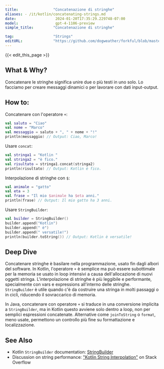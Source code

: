 ```yaml
---
title:                "Concatenazione di stringhe"
aliases: - /it/kotlin/concatenating-strings.md
date:                  2024-01-20T17:35:29.229748-07:00
model:                 gpt-4-1106-preview
simple_title:         "Concatenazione di stringhe"

tag:                  "Strings"
editURL:              "https://github.com/dogweather/forkful/blob/master/content/it/kotlin/concatenating-strings.md"
---
```


{{< edit_this_page >}}

## What & Why?
Concatenare le stringhe significa unire due o più testi in uno solo. Lo facciamo per creare messaggi dinamici o per lavorare con dati input-output.

## How to:
Concatenare con l'operatore `+`:
```Kotlin
val saluto = "Ciao"
val nome = "Marco"
val messaggio = saluto + ", " + nome + "!"
println(messaggio) // Output: Ciao, Marco!
```

Usare `concat`:
```Kotlin
val stringa1 = "Kotlin "
val stringa2 = "è fico."
val risultato = stringa1.concat(stringa2)
println(risultato) // Output: Kotlin è fico.
```

Interpolazione di stringhe con `$`:
```Kotlin
val animale = "gatto"
val eta = 3
val frase = "Il mio $animale ha $eta anni."
println(frase) // Output: Il mio gatto ha 3 anni.
```

Usare `StringBuilder`:
```Kotlin
val builder = StringBuilder()
builder.append("Kotlin")
builder.append(" è")
builder.append(" versatile!")
println(builder.toString()) // Output: Kotlin è versatile!
```

## Deep Dive
Concatenare stringhe è basilare nella programmazione, usato fin dagli albori del software. In Kotlin, l'operatore `+` è semplice ma può essere subottimale per la memoria se usato in loop intensivi a causa dell'allocazione di nuovi oggetti stringa. L'interpolazione di stringhe è più leggibile e performante, specialmente con vars e expressions all'interno delle stringhe. `StringBuilder` è utile quando c'è da costruire una stringa in molti passaggi o in cicli, riducendo il sovraccarico di memoria.

In Java, concatenare con operatore `+` si traduce in una conversione implicita a `StringBuilder`, ma in Kotlin questo avviene solo dentro a loop, non per semplici espressioni concatenate. Alternative come `joinToString` o `format`, meno usate, permettono un controllo più fine su formattazione e localizzazione.

## See Also
- Kotlin `StringBuilder` documentation: [StringBuilder](https://kotlinlang.org/api/latest/jvm/stdlib/kotlin.text/-string-builder/)
- Discussion on string performance: ["Kotlin String Interpolation"](https://stackoverflow.com/questions/46520907/why-is-kotlin-string-interpolation-implemented-as-template-rather-than-simple-st) on Stack Overflow
